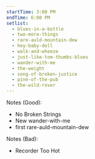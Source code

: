 ```yaml
---
startTime: 3:00 PM
endTime: 6:00 PM
setlist:
  - blues-in-a-bottle
  - two-more-things
  - rare-auld-mountain-dew
  - hey-baby-doll
  - walk-and-wheeze
  - just-like-tom-thumbs-blues
  - wander-with-me
  - the-weight
  - song-of-broken-justice
  - pine-of-the-pub
  - the-wild-rover
---
```



Notes (Good):
  * No Broken Strings
  * New wander-with-me
  * first rare-auld-mountain-dew

Notes (Bad):
  * Recorder Too Hot
